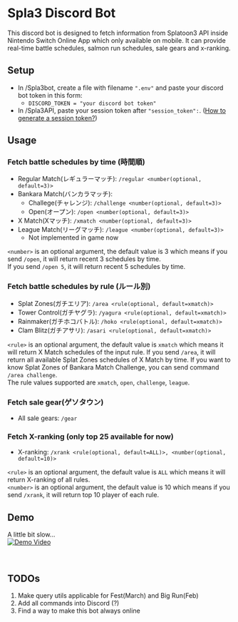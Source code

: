# Spla3 Discord Bot
This discord bot is designed to fetch information from Splatoon3 API inside Nintendo Switch Online App which only 
available on mobile. It can provide real-time battle schedules, salmon run schedules, sale gears and x-ranking.

## Setup
- In /Spla3bot, create a file with filename `".env"` and paste your discord bot token in this form:
  - `DISCORD_TOKEN = "your discord bot token"`
- In /Spla3API, paste your session token after `"session_token":`. 
([How to generate a session token?](https://github.com/pistachiochoco/NSO-API-for-Spla3#2-get-a-session-token))


## Usage
### Fetch battle schedules by time (時間順)
- Regular Match(レギュラーマッチ): `/regular <number(optional, default=3)>`
- Bankara Match(バンカラマッチ):
  - Challege(チャレンジ): `/challenge <number(optional, default=3)>`
  - Open(オープン): `/open <number(optional, default=3)>`
- X Match(Xマッチ): `/xmatch <number(optional, default=3)>`
- League Match(リーグマッチ): `/league <number(optional, default=3)>`
  - Not implemented in game now

`<number>` is an optional argument, the default value is 3 which means if you send `/open`, it will return recent 3 
schedules by time.<br> If you send  `/open 5`, it will return recent 5 schedules by time.<br>

### Fetch battle schedules by rule (ルール別)
- Splat Zones(ガチエリア): `/area <rule(optional, default=xmatch)>`
- Tower Control(ガチヤグラ): `/yagura <rule(optional, default=xmatch)>`
- Rainmaker(ガチホコバトル): `/hoko <rule(optional, default=xmatch)>`
- Clam Blitz(ガチアサリ): `/asari <rule(optional, default=xmatch)>`

`<rule>` is an optional argument, the default value is `xmatch` which means it will return X Match schedules of the 
input rule. If you send `/area`, it will return all available Splat Zones schedules of X Match by time. If you want to
know Splat Zones of Bankara Match Challenge, you can send command `/area challenge`. <br>
The rule values supported are `xmatch`, `open`, `challenge`, `league`.<br>

### Fetch sale gear(ゲソタウン)
- All sale gears: `/gear`

### Fetch X-ranking (only top 25 available for now)
- X-ranking: `/xrank <rule(optional, default=ALL)>, <number(optional, default=10)>`

`<rule>` is an optional argument, the default value is `ALL` which means it will return X-ranking of all rules. <br>
`<number>` is an optional argument, the default value is 10 which means if you send `/xrank`, it will return top 10 
player of each rule.


## Demo
A little bit slow...<br>
[![Demo Video](https://img.youtube.com/vi/0GL2J_oQU4k/0.jpg)](https://www.youtube.com/watch?v=0GL2J_oQU4k)


<br>

## TODOs
1. Make query utils applicable for Fest(March) and Big Run(Feb)
2. Add all commands into Discord (?)
6. Find a way to make this bot always online
